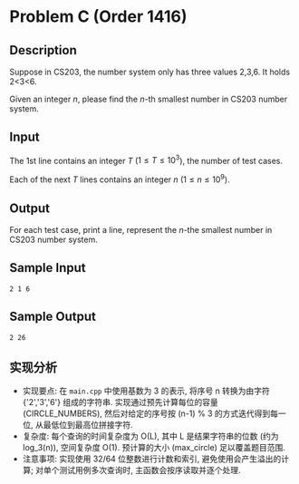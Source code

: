 # Problem C (Order 1416)

## Description

Suppose in CS203, the number system only has three values 2,3,6. It holds 2<3<6.

Given an integer $n$, please find the $n$-th smallest number in CS203 number system.

## Input

The 1st line contains an integer $T$ ($1 \leq T \leq 10^3$), the number of test cases.

Each of the next $T$ lines contains an integer $n$ ($1 \leq n \leq 10^9$).

## Output

For each test case, print a line, represent the $n$-the smallest number in CS203 number system.

## Sample Input

``` log
2 1 6
```

## Sample Output

``` log
2 26
```

## 实现分析

- 实现要点: 在 `main.cpp` 中使用基数为 3 的表示, 将序号 n 转换为由字符 {'2','3','6'} 组成的字符串. 实现通过预先计算每位的容量 (CIRCLE_NUMBERS), 然后对给定的序号按 (n-1) % 3 的方式迭代得到每一位, 从最低位到最高位拼接字符.
- 复杂度: 每个查询的时间复杂度为 O(L), 其中 L 是结果字符串的位数 (约为 log_3(n)), 空间复杂度 O(1). 预计算的大小 (max_circle) 足以覆盖题目范围.
- 注意事项: 实现使用 32/64 位整数进行计数和索引, 避免使用会产生溢出的计算; 对单个测试用例多次查询时, 主函数会按序读取并逐个处理.
